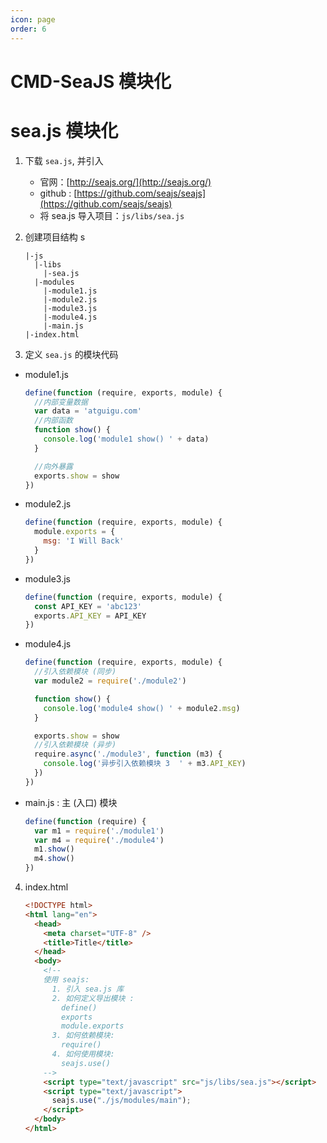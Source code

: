 ```yaml
---
icon: page
order: 6
---
```

# CMD-SeaJS 模块化

# sea.js 模块化

1. 下载 `sea.js`, 并引入

     * 官网：[http://seajs.org/](http://seajs.org/)
     * github : [https://github.com/seajs/seajs](https://github.com/seajs/seajs)
     * 将 sea.js 导入项目：`js/libs/sea.js`
2. 创建项目结构
   s
   ```
   |-js
     |-libs
       |-sea.js
     |-modules
       |-module1.js
       |-module2.js
       |-module3.js
       |-module4.js
       |-main.js
   |-index.html
   ```
3. 定义 `sea.js` 的模块代码
  * module1.js
    ```javascript
    define(function (require, exports, module) {
      //内部变量数据
      var data = 'atguigu.com'
      //内部函数
      function show() {
        console.log('module1 show() ' + data)
      }
    
      //向外暴露
      exports.show = show
    })
    ```
  * module2.js
    ```javascript
    define(function (require, exports, module) {
      module.exports = {
        msg: 'I Will Back'
      }
    })
    ```
  * module3.js
    ```javascript
    define(function (require, exports, module) {
      const API_KEY = 'abc123'
      exports.API_KEY = API_KEY
    })
    ```
  * module4.js
    ```javascript
    define(function (require, exports, module) {
      //引入依赖模块 (同步)
      var module2 = require('./module2')
    
      function show() {
        console.log('module4 show() ' + module2.msg)
      }
    
      exports.show = show
      //引入依赖模块 (异步)
      require.async('./module3', function (m3) {
        console.log('异步引入依赖模块 3  ' + m3.API_KEY)
      })
    })
    ```
  * main.js : 主 (入口) 模块
    ```javascript
    define(function (require) {
      var m1 = require('./module1')
      var m4 = require('./module4')
      m1.show()
      m4.show()
    })
    ```
4. index.html

   ```html
   <!DOCTYPE html>
   <html lang="en">
     <head>
       <meta charset="UTF-8" />
       <title>Title</title>
     </head>
     <body>
       <!--
       使用 seajs:
         1. 引入 sea.js 库
         2. 如何定义导出模块 :
           define()
           exports
           module.exports
         3. 如何依赖模块:
           require()
         4. 如何使用模块:
           seajs.use()
       -->
       <script type="text/javascript" src="js/libs/sea.js"></script>
       <script type="text/javascript">
         seajs.use("./js/modules/main");
       </script>
     </body>
   </html>
   ```

   


​       
